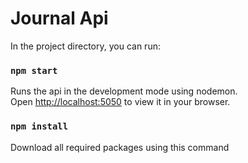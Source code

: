 # Journal Api

In the project directory, you can run:

### `npm start`

Runs the api in the development mode using nodemon.\
Open [http://localhost:5050](http://localhost:5050) to view it in your browser.

### `npm install`

Download all required packages using this command
